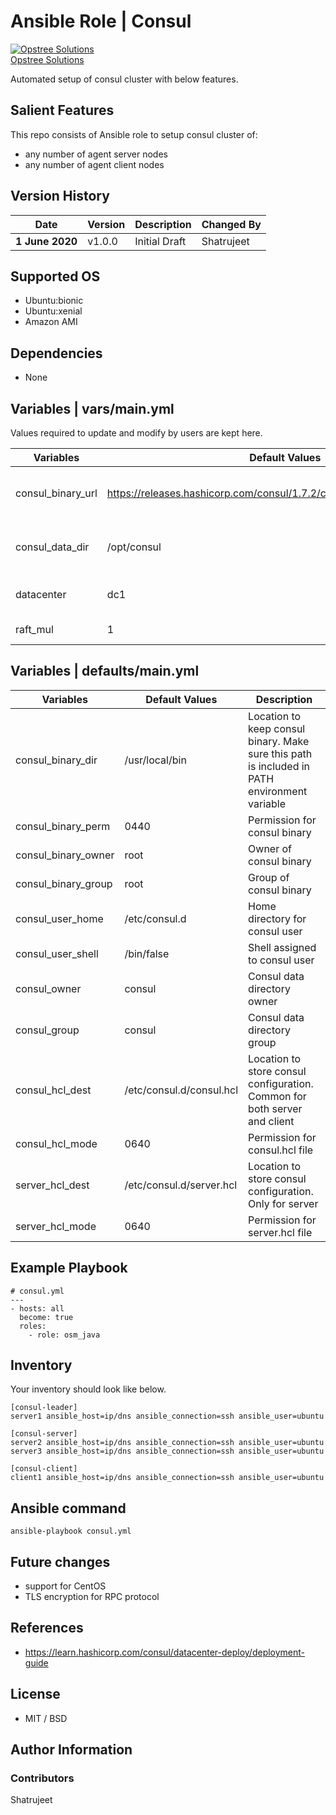 Ansible Role | Consul
========================

[![Opstree Solutions][opstree_avatar]][opstree_homepage]<br/>[Opstree Solutions][opstree_homepage] 

  [opstree_homepage]: https://opstree.github.io/
  [opstree_avatar]: https://img.cloudposse.com/150x150/https://github.com/opstree.png

Automated setup of consul cluster with below features.

Salient Features
--------------------
This repo consists of Ansible role to setup consul cluster of:
  - any number of agent server nodes
  - any number of agent client nodes

Version History
------------------
|**Date**| **Version**| **Description**| **Changed By** |
|----------|---------|---------------|-----------------|
|**1 June 2020** | v1.0.0 | Initial Draft | Shatrujeet |

Supported OS
------------
  * Ubuntu:bionic
  * Ubuntu:xenial
  * Amazon AMI

Dependencies
------------
  * None 

Variables | vars/main.yml
----------------------------
Values required to update and modify by users are kept here.

|**Variables**| **Default Values**| **Description**|
|----------|---------|---------------|
| consul_binary_url | https://releases.hashicorp.com/consul/1.7.2/consul_1.7.2_linux_amd64.zip | Location to download consul binary |
| consul_data_dir | /opt/consul | Data storage directory for consul |
| datacenter | dc1 | Name of the datacenter |
| raft_mul | 1 | Value of raft_mul |

Variables | defaults/main.yml
--------------------------------

|**Variables**| **Default Values**| **Description**|
|----------|---------|---------------|
| consul_binary_dir | /usr/local/bin | Location to keep consul binary. Make sure this path is included in PATH environment variable |
| consul_binary_perm | 0440 | Permission for consul binary |
| consul_binary_owner | root | Owner of consul binary |
| consul_binary_group | root | Group of consul binary |
| consul_user_home | /etc/consul.d | Home directory for consul user |
| consul_user_shell | /bin/false | Shell assigned to consul user |
| consul_owner | consul | Consul data directory owner |
| consul_group | consul | Consul data directory group |
| consul_hcl_dest | /etc/consul.d/consul.hcl | Location to store consul configuration. Common for both server and client |
| consul_hcl_mode | 0640 | Permission for consul.hcl file |
| server_hcl_dest | /etc/consul.d/server.hcl | Location to store consul configuration. Only for server |
| server_hcl_mode | 0640 | Permission for server.hcl file |


Example Playbook
-------------------

```
# consul.yml
---
- hosts: all
  become: true
  roles:
    - role: osm_java
```

Inventory
-----------------

Your inventory should look like below.
```
[consul-leader]
server1 ansible_host=ip/dns ansible_connection=ssh ansible_user=ubuntu

[consul-server]
server2 ansible_host=ip/dns ansible_connection=ssh ansible_user=ubuntu
server3 ansible_host=ip/dns ansible_connection=ssh ansible_user=ubuntu

[consul-client]
client1 ansible_host=ip/dns ansible_connection=ssh ansible_user=ubuntu
```

Ansible command
-------------------
```
ansible-playbook consul.yml
```

Future changes
----------------
* support for CentOS
* TLS encryption for RPC protocol

References
-----------
* https://learn.hashicorp.com/consul/datacenter-deploy/deployment-guide

## License
* MIT / BSD

## Author Information

### Contributors
Shatrujeet